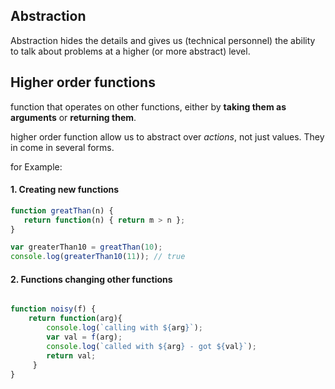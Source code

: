 ## Abstraction 

Abstraction hides the details and gives us (technical personnel) the ability
to talk about problems at a higher (or more abstract) level. 

## Higher order functions 

function that operates on other functions, either by **taking them as arguments**
or **returning them**.

higher order function allow us to abstract over _actions_, not just values. 
They in come in several forms. 

for Example: 

#### 1. Creating new functions 

``` javascript
function greatThan(n) {
   return function(n) { return m > n };
}

var greaterThan10 = greatThan(10); 
console.log(greaterThan10(11)); // true

```
#### 2. Functions changing other functions  

```  javascript

function noisy(f) {
    return function(arg){ 
        console.log(`calling with ${arg}`);
        var val = f(arg);
        console.log(`called with ${arg} - got ${val}`);
        return val;
     }
}

```
